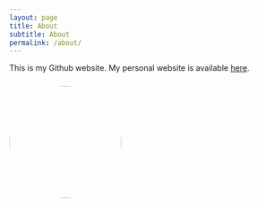 ```yaml
---
layout: page
title: About
subtitle: About
permalink: /about/
---
```


This is my Github website. My personal website is available [here](http://www.julianreif.com).

<head>
<style>
.image-cropper {
    margin-top: 24px;
    width: 200px;
    height: 200px;
    position: relative;
    overflow: hidden;
    border-radius: 50%;
}
img {
    display: inline;
    margin: 0 auto;
    height: 100%;
    width: auto;
    float: right;
}
</style>
</head>

<div class="image-cropper"; width=100px>
    <img src="{{ "/assets/reif.jpg" | relateive_url }}" />
</div>
